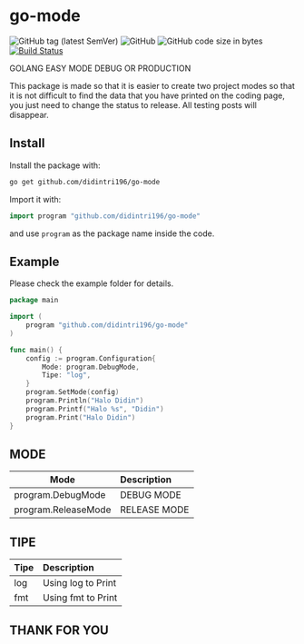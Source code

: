 # go-mode 
![GitHub tag (latest SemVer)](https://img.shields.io/github/tag/didintri196/go-mode)
![GitHub](https://img.shields.io/github/license/didintri196/go-mode)
![GitHub code size in bytes](https://img.shields.io/github/languages/code-size/didintri196/go-mode)
[![Build Status](https://travis-ci.com/didintri196/go-mode.svg?branch=master)](https://travis-ci.com/didintri196/go-mode)

GOLANG EASY MODE DEBUG OR PRODUCTION

This package is made so that it is easier to create two project modes so that it is not difficult to find the data that you have printed on the coding page, you just need to change the status to release. All testing posts will disappear.

## Install

Install the package with:

```bash
go get github.com/didintri196/go-mode
```

Import it with:

```go
import program "github.com/didintri196/go-mode"
```

and use `program` as the package name inside the code.

## Example

Please check the example folder for details.

```go
package main

import (
	program "github.com/didintri196/go-mode"
)

func main() {
	config := program.Configuration{
		Mode: program.DebugMode,
		Tipe: "log",
	}
	program.SetMode(config)
	program.Println("Halo Didin")
	program.Printf("Halo %s", "Didin")
	program.Print("Halo Didin")
}

```
## MODE

| Mode          | Description            |
| ------------ | :--------------- |
| program.DebugMode     | DEBUG MODE           |
| program.ReleaseMode     | RELEASE MODE           |

## TIPE

| Tipe          | Description            |
| ------------ | :--------------- |
| log     | Using log to Print          |
| fmt     | Using fmt to Print          |

## THANK FOR YOU
